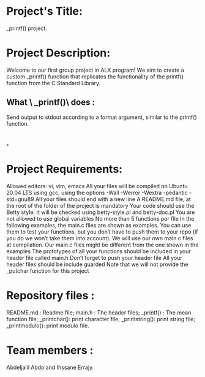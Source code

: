 # Project's Title:
_printf() project.

# Project Description:
Welcome to our first group project in ALX program! We aim to create a custom _printf() function that replicates the functionality of the printf() function from the C Standard Library.

 ## What \ _printf()\ does :
 Send output to stdout according to a format argument, similar to the printf() function.

 ##

 ## .

# Project Requirements:
Allowed editors: vi, vim, emacs
All your files will be compiled on Ubuntu 20.04 LTS using gcc, using the options -Wall -Werror -Wextra -pedantic -std=gnu89
All your files should end with a new line
A README.md file, at the root of the folder of the project is mandatory
Your code should use the Betty style. It will be checked using betty-style.pl and betty-doc.pl
You are not allowed to use global variables
No more than 5 functions per file
In the following examples, the main.c files are shown as examples. You can use them to test your functions, but you don’t have to push them to your repo (if you do we won’t take them into account). We will use our own main.c files at compilation. Our main.c files might be different from the one shown in the examples
The prototypes of all your functions should be included in your header file called main.h
Don’t forget to push your header file
All your header files should be include guarded
Note that we will not provide the _putchar function for this project

# Repository files :
README.md : Readme file;
main.h : The header files;
_printf() : The mean function file;
_printchar(): print character file;
_printstring(): print string file;
_printmodulo(): print modulo file.

# Team members :
Abdeljalil Abdo and Ihssane Errajy.

